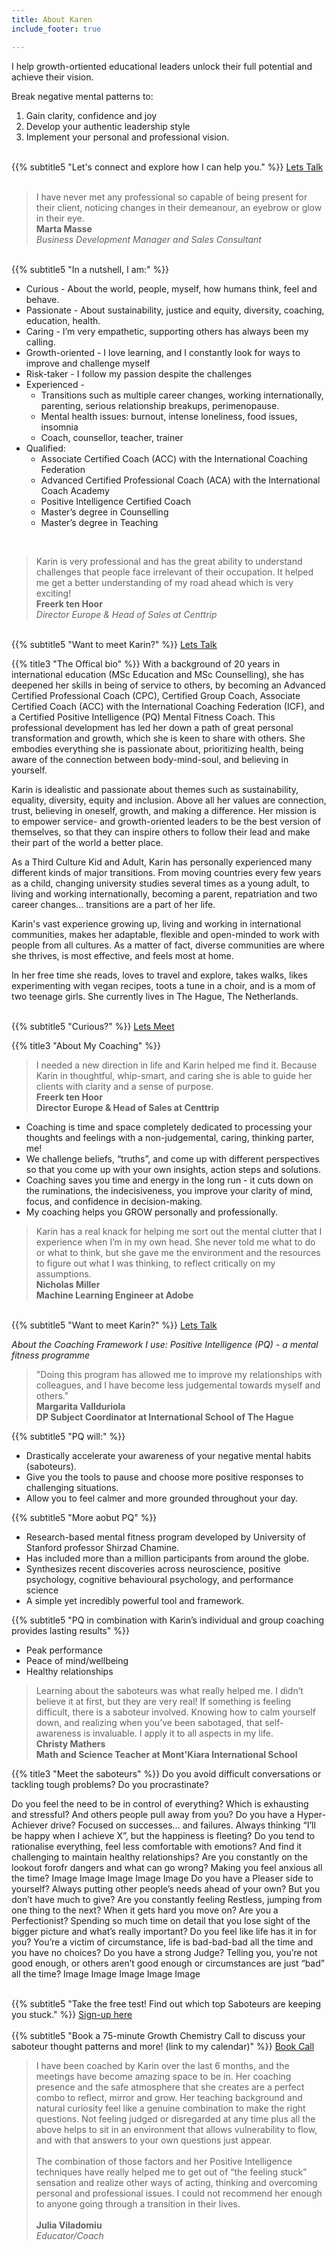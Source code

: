```yaml
---
title: About Karen
include_footer: true

---
```

I help growth-ortiented educational leaders unlock their full potential and achieve their vision.

Break negative mental patterns to:

1. Gain clarity, confidence and joy
2. Develop your authentic leadership style
3. Implement your personal and professional vision.

<br>
{{% subtitle5 "Let's connect and explore how I can help you." %}}
<a class="button cta rounded primary-btn raised" href="{{ $buttonLink }}">Lets Talk</a>
<br>
<br>

> I have never met any professional so capable of being present for their client, noticing changes in their demeanour, an eyebrow or glow in their eye.
> <br>
> **Marta Masse**
> <br>
> _Business Development Manager and Sales Consultant_

<br>
{{% subtitle5 "In a nutshell, I am:" %}}

* Curious - About the world, people, myself, how humans think, feel and behave.
* Passionate - About sustainability, justice and equity, diversity, coaching, education, health.
* Caring - I’m very empathetic, supporting others has always been my calling.
* Growth-oriented - I love learning, and I constantly look for ways to improve and challenge myself
* Risk-taker - I follow my passion despite the challenges
* Experienced -
  * Transitions such as multiple career changes, working internationally, parenting, serious relationship breakups, perimenopause.
  * Mental health issues: burnout, intense loneliness, food issues, insomnia
  * Coach, counsellor, teacher, trainer
* Qualified:
  * Associate Certified Coach (ACC) with the International Coaching Federation
  * Advanced Certified Professional Coach (ACA) with the International Coach Academy
  * Positive Intelligence Certified Coach
  * Master’s degree in Counselling
  * Master’s degree in Teaching

<br>

> Karin is very professional and has the great ability to understand challenges that people face irrelevant of their occupation. It helped me get a better understanding of my road ahead which is very exciting!
> <br>
> **Freerk ten Hoor**
> <br>
> _Director Europe & Head of Sales at Centtrip_

<br>
{{% subtitle5 "Want to meet Karin?" %}}
<a class="button cta rounded primary-btn raised" href="{{ $buttonLink }}">Lets Talk</a>
<br>

{{% title3 "The Offical bio" %}}
With a background of 20 years in international education (MSc Education and MSc Counselling), she has deepened her skills in being of service to others, by becoming an Advanced Certified Professional Coach (CPC), Certified Group Coach, Associate Certified Coach (ACC) with the International Coaching Federation (ICF), and a Certified Positive Intelligence (PQ) Mental Fitness Coach. This professional development has led her down a path of great personal transformation and growth, which she is keen to share with others. She embodies everything she is passionate about, prioritizing health, being aware of the connection between body-mind-soul, and believing in yourself.

Karin is idealistic and passionate about themes such as sustainability, equality, diversity, equity and inclusion. Above all her values are connection, trust, believing in oneself, growth, and making a difference. Her mission is to empower service- and growth-oriented leaders to be the best version of themselves, so that they can inspire others to follow their lead and make their part of the world a better place.

As a Third Culture Kid and Adult, Karin has personally experienced many different kinds of major transitions. From moving countries every few years as a child, changing university studies several times as a young adult, to living and working internationally, becoming a parent, repatriation and two career changes... transitions are a part of her life.

Karin's vast experience growing up, living and working in international communities, makes her adaptable, flexible and open-minded to work with people from all cultures. As a matter of fact, diverse communities are where she thrives, is most effective, and feels most at home.

In her free time she reads, loves to travel and explore, takes walks, likes experimenting with vegan recipes, toots a tune in a choir, and is a mom of two teenage girls. She currently lives in The Hague, The Netherlands.

<br>
{{% subtitle5 "Curious?" %}}
<a class="button cta rounded primary-btn raised" href="{{ $buttonLink }}">Lets Meet</a>
<br>

{{% title3 "About My Coaching" %}}

> I needed a new direction in life and Karin helped me find it. Because Karin in thoughtful, whip-smart, and caring she is able to guide her clients with clarity and a sense of purpose.
> <br>
> **Freerk ten Hoor**
> <br>
> **Director Europe & Head of Sales at Centtrip**
> <br>

* Coaching is time and space completely dedicated to processing your thoughts and feelings with a non-judgemental, caring, thinking parter, me!
* We challenge beliefs, “truths”, and come up with different perspectives so that you come up with your own insights, action steps and solutions.
* Coaching saves you time and energy in the long run - it cuts down on the ruminations, the indecisiveness, you improve your clarity of mind, focus, and confidence in decision-making.
* My coaching helps you GROW personally and professionally.

> Karin has a real knack for helping me sort out the mental clutter that I experience when I’m in my own head. She never told me what to do or what to think, but she gave me the environment and the resources to figure out what I was thinking, to reflect critically on my assumptions.
> <br>
> **Nicholas Miller**
> <br>
> **Machine Learning Engineer at Adobe**
> <br>

<br>
{{% subtitle5 "Want to meet Karin?" %}}
<a class="button cta rounded primary-btn raised" href="{{ $buttonLink }}">Lets Talk</a>
<br>

_About the Coaching Framework I use: Positive Intelligence (PQ) - a mental fitness programme_

> "Doing this program has allowed me to improve my relationships with colleagues, and I have become less judgemental towards myself and others."
> <br>
> **Margarita Vallduriola**
> <br>
> **DP Subject Coordinator at International School of The Hague**
> <br>

{{% subtitle5 "PQ will:" %}}

* Drastically accelerate your awareness of your negative mental habits (saboteurs).
* Give you the tools to pause and choose more positive responses to challenging situations.
* Allow you to feel calmer and more grounded throughout your day.

{{% subtitle5 "More aobut PQ" %}}

* Research-based mental fitness program developed by University of Stanford professor Shirzad Chamine.
* Has included more than a million participants from around the globe.
* Synthesizes recent discoveries across neuroscience, positive psychology, cognitive behavioural psychology, and performance science
* A simple yet incredibly powerful tool and framework.

{{% subtitle5 "PQ in combination with Karin’s individual and group coaching provides lasting results" %}}

* Peak performance
* Peace of mind/wellbeing
* Healthy relationships

> Learning about the saboteurs was what really helped me. I didn’t believe it at first, but they are very real! If something is feeling difficult, there is a saboteur involved. Knowing how to calm yourself down, and realizing when you’ve been sabotaged, that self-awareness is invaluable. I apply it to all aspects in my life.
> <br>
> **Christy Mathers**
> <br>
> **Math and Science Teacher at Mont'Kiara International School**

{{% title3 "Meet the saboteurs" %}}
Do you avoid difficult conversations or tackling tough problems? Do you procrastinate?

Do you feel the need to be in control of everything? Which is exhausting and stressful? And others people pull away from you?
Do you have a Hyper-Achiever drive? Focused on successes… and failures. Always thinking “I’ll be happy when I achieve X”, but the happiness is fleeting?
Do you tend to rationalise everything, feel less comfortable with emotions? And find it challenging to maintain healthy relationships?
Are you constantly on the lookout forofr dangers and what can go wrong? Making you feel anxious all the time?
Image
Image
Image
Image
Image
Do you have a Pleaser side to yourself? Always putting other people’s needs ahead of your own? But you don’t have much to give?
Are you constantly feeling Restless, jumping from one thing to the next? When it gets hard you move on?
Are you a Perfectionist? Spending so much time on detail that you lose sight of the bigger picture and what’s really important?
Do you feel like life has it in for you? You’re a victim of circumstance, life is bad-bad-bad all the time and you have no choices?
Do you have a strong Judge? Telling you, you’re not good enough, or others aren’t good enough or circumstances are just “bad” all the time?
Image
Image
Image
Image
Image

<br>
{{% subtitle5 "Take the free test! Find out which top Saboteurs are keeping you stuck." %}}
<a class="button cta rounded primary-btn raised" href="{{ $buttonLink }}">Sign-up here</a>
<br>

<br>
{{% subtitle5 "Book a 75-minute Growth Chemistry Call to discuss your saboteur thought patterns and more! (link to my calendar)" %}}
<a class="button cta rounded primary-btn raised" href="{{ $buttonLink }}">Book Call</a>
<br>

> I have been coached by Karin over the last 6 months, and the meetings have become amazing space to be in. Her coaching presence and the safe atmosphere that she creates are a perfect combo to reflect, mirror and grow. Her teaching background and natural curiosity feel like a genuine combination to make the right questions.
> Not feeling judged or disregarded at any time plus all the above helps to sit in an environment that allows vulnerability to flow, and with that answers to your own questions just appear. <br><br>
> The combination of those factors and her Positive Intelligence techniques have really helped me to get out of “the feeling stuck” sensation and realize other ways of acting, thinking and overcoming personal and professional issues. I could not recommend her enough to anyone going through a transition in their lives.
> <br><br>
> **Julia Viladomiu**
> <br>
> _Educator/Coach_